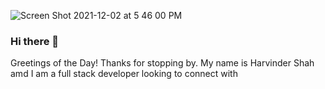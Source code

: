 ![Screen Shot 2021-12-02 at 5 46 00 PM](https://user-images.githubusercontent.com/38383388/144515839-163c6425-1c6e-4c97-a652-9ebc2c9b7b09.png)




### Hi there 👋
Greetings of the Day! Thanks for stopping by. My name is Harvinder Shah amd I am a full stack developer looking to connect with 
<!--
**harry-100/harry-100** is a ✨ _special_ ✨ repository because its `README.md` (this file) appears on your GitHub profile.

Here are some ideas to get you started:

- 🔭 I’m currently working on ...
- 🌱 I’m currently learning ...
- 👯 I’m looking to collaborate on ...
- 🤔 I’m looking for help with ...
- 💬 Ask me about ...
- 📫 How to reach me: ...
- 😄 Pronouns: ...
- ⚡ Fun fact: ...
-->
